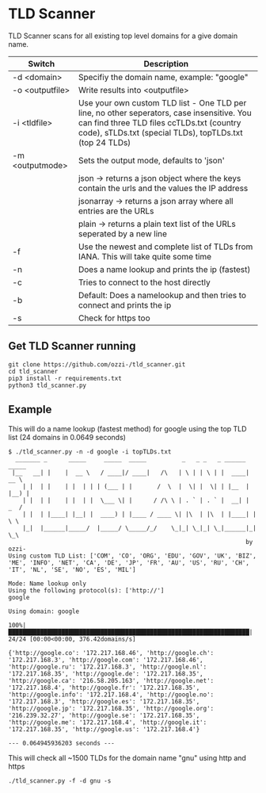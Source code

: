 
# TLD Scanner
TLD Scanner scans for all existing top level domains for a give domain name.

| Switch | Description |
| --- | --- |
| -d \<domain\>  | Specifiy the domain name, example: "google" |
| -o \<outputfile\> | Write results into \<outputfile\> |
| -i \<tldfile\> | Use your own custom TLD list - One TLD per line, no other seperators, case insensitive. You can find three TLD files ccTLDs.txt (country code), sTLDs.txt (special TLDs), topTLDs.txt (top 24 TLDs) |
| -m \<outputmode\> | Sets the output mode, defaults to 'json' |
| | json -> returns a json object where the keys contain the urls and the values the IP address |
| | jsonarray -> returns a json array where all entries are the URLs |
| | plain -> returns a plain text list of the URLs seperated by a new line |
| -f | Use the newest and complete list of TLDs from IANA. This will take quite some time |
| -n | Does a name lookup and prints the ip (fastest) |
| -c | Tries to connect to the host directly |
| -b | Default: Does a namelookup and then tries to connect and prints the ip |
| -s | Check for https too |


## Get TLD Scanner running
```
git clone https://github.com/ozzi-/tld_scanner.git
cd tld_scanner
pip3 install -r requirements.txt
python3 tld_scanner.py
```


## Example 

This will do a name lookup (fastest method) for google using the top TLD list (24 domains in 0.0649 seconds)
```
$ ./tld_scanner.py -n -d google -i topTLDs.txt 
  _______ _      _____     _____  _____          _   _ _   _ ______ _____  
 |__   __| |    |  __ \   / ____|/ ____|   /\   | \ | | \ | |  ____|  __ \ 
    | |  | |    | |  | | | (___ | |       /  \  |  \| |  \| | |__  | |__) |
    | |  | |    | |  | |  \___ \| |      / /\ \ | . ` | . ` |  __| |  _  / 
    | |  | |____| |__| |  ____) | |____ / ____ \| |\  | |\  | |____| | \ \ 
    |_|  |______|_____/  |_____/ \_____/_/    \_|_| \_|_| \_|______|_|  \_\
                                                                   by ozzi-
Using custom TLD List: ['COM', 'CO', 'ORG', 'EDU', 'GOV', 'UK', 'BIZ', 'ME', 'INFO', 'NET', 'CA', 'DE', 'JP', 'FR', 'AU', 'US', 'RU', 'CH', 'IT', 'NL', 'SE', 'NO', 'ES', 'MIL']

Mode: Name lookup only
Using the following protocol(s): ['http://']
google

Using domain: google

100%|████████████████████████████████████████████████████████████████████| 24/24 [00:00<00:00, 376.42domains/s]

{'http://google.co': '172.217.168.46', 'http://google.ch': '172.217.168.3', 'http://google.com': '172.217.168.46', 'http://google.ru': '172.217.168.3', 'http://google.nl': '172.217.168.35', 'http://google.de': '172.217.168.35', 'http://google.ca': '216.58.205.163', 'http://google.net': '172.217.168.4', 'http://google.fr': '172.217.168.35', 'http://google.info': '172.217.168.4', 'http://google.no': '172.217.168.3', 'http://google.es': '172.217.168.35', 'http://google.jp': '172.217.168.35', 'http://google.org': '216.239.32.27', 'http://google.se': '172.217.168.35', 'http://google.me': '172.217.168.4', 'http://google.it': '172.217.168.35', 'http://google.us': '172.217.168.4'}

--- 0.064945936203 seconds ---
```

This will check all ~1500 TLDs for the domain name "gnu" using http and https
```
./tld_scanner.py -f -d gnu -s
```
